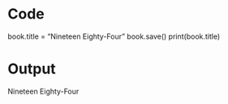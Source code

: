 
# Code
book.title = “Nineteen Eighty-Four”
book.save()
print(book.title)

# Output
Nineteen Eighty-Four
